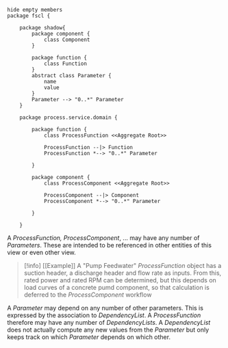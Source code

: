 

```plantuml
hide empty members
package fscl {

	package shadow{ 
		package component {
			class Component
		}
		
		package function {
			class Function
		}
		abstract class Parameter {
			name
			value
		}		
		Parameter --> "0..*" Parameter
	}

	package process.service.domain {
	
		package function {
			class ProcessFunction <<Aggregate Root>>
		
			ProcessFunction --|> Function
			ProcessFunction *--> "0..*" Parameter	
			
		}
		
		package component {
			class ProcessComponent <<Aggregate Root>>
		
			ProcessComponent --|> Component
			ProcessComponent *--> "0..*" Parameter	
			
		}
		
	}
```

A *ProcessFunction, ProcessComponent*, ... may have any number of *Parameters*. These are intended to be referenced in other entities of this view or even other view. 

>[!info] [[Example]]
> A "Pump Feedwater" *ProcessFunction* object has a suction header, a discharge header and flow rate as inputs. From this, rated power and rated RPM can be determined, but this depends on load curves  of a concrete pumd component, so that calculation is deferred to the *ProcessComponent* workflow

A *Parameter* may depend on any number of other parameters. This is expressed by the association to *DependencyList*.  A *ProcessFunction* therefore may have any number of *DependencyLists*. A *DependencyList* does not actually compute any new values from the *Parameter* but only keeps track on which *Parameter* depends on which other.   